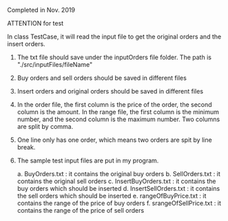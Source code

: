 
Completed in Nov. 2019

ATTENTION for test

In class TestCase, it will read the input file to get the original orders and the insert orders.

1. The txt file should save under the inputOrders file folder.
   The path is "./src/inputFiles/fileName" 

2. Buy orders and sell orders should be saved in different files

3. Insert orders and original orders should be saved in different files

4. In the order file, the first column is the price of the order, the second column is the amount. 
   In the range file, the first column is the minimum number, and the second column is the maximum number.
   Two columns are split by comma.

5. One line only has one order, which means two orders are spit by line break.

6. The sample test input files are put in my program.

   a. BuyOrders.txt : it contains the original buy orders
   b. SellOrders.txt : it contains the original sell orders
   c. InsertBuyOrders.txt : it contains the buy orders which should be inserted
   d. InsertSellOrders.txt : it contains the sell orders which should be inserted
   e. rangeOfBuyPrice.txt : it contains the range of the price of buy orders
   f. srangeOfSellPrice.txt : it contains the range of the price of sell orders
